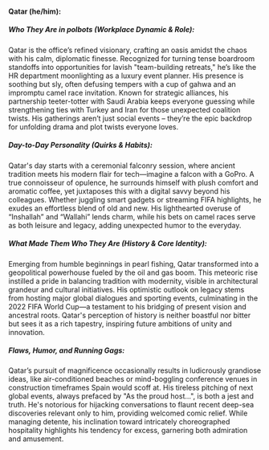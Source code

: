 #### Qatar (he/him):

##### Who They Are in *polbots* (Workplace Dynamic & Role):
Qatar is the office’s refined visionary, crafting an oasis amidst the chaos with his calm, diplomatic finesse. Recognized for turning tense boardroom standoffs into opportunities for lavish "team-building retreats," he’s like the HR department moonlighting as a luxury event planner. His presence is soothing but sly, often defusing tempers with a cup of gahwa and an impromptu camel race invitation. Known for strategic alliances, his partnership teeter-totter with Saudi Arabia keeps everyone guessing while strengthening ties with Turkey and Iran for those unexpected coalition twists. His gatherings aren’t just social events – they’re the epic backdrop for unfolding drama and plot twists everyone loves.

##### Day-to-Day Personality (Quirks & Habits):
Qatar's day starts with a ceremonial falconry session, where ancient tradition meets his modern flair for tech—imagine a falcon with a GoPro. A true connoisseur of opulence, he surrounds himself with plush comfort and aromatic coffee, yet juxtaposes this with a digital savvy beyond his colleagues. Whether juggling smart gadgets or streaming FIFA highlights, he exudes an effortless blend of old and new. His lighthearted overuse of “Inshallah” and “Wallahi” lends charm, while his bets on camel races serve as both leisure and legacy, adding unexpected humor to the everyday.

##### What Made Them Who They Are (History & Core Identity):
Emerging from humble beginnings in pearl fishing, Qatar transformed into a geopolitical powerhouse fueled by the oil and gas boom. This meteoric rise instilled a pride in balancing tradition with modernity, visible in architectural grandeur and cultural initiatives. His optimistic outlook on legacy stems from hosting major global dialogues and sporting events, culminating in the 2022 FIFA World Cup—a testament to his bridging of present vision and ancestral roots. Qatar's perception of history is neither boastful nor bitter but sees it as a rich tapestry, inspiring future ambitions of unity and innovation.

##### Flaws, Humor, and Running Gags:
Qatar’s pursuit of magnificence occasionally results in ludicrously grandiose ideas, like air-conditioned beaches or mind-boggling conference venues in construction timeframes Spain would scoff at. His tireless pitching of next global events, always prefaced by "As the proud host...", is both a jest and truth. He's notorious for hijacking conversations to flaunt recent deep-sea discoveries relevant only to him, providing welcomed comic relief. While managing detente, his inclination toward intricately choreographed hospitality highlights his tendency for excess, garnering both admiration and amusement.